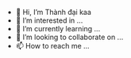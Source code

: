 - 👋 Hi, I’m Thành đại kaa
- 👀 I’m interested in ...
- 🌱 I’m currently learning ...
- 💞️ I’m looking to collaborate on ...
- 📫 How to reach me ...

<!---
xuanthanhxxf/xuanthanhxxf is a ✨ special ✨ repository because its `README.md` (this file) appears on your GitHub profile.
You can click the Preview link to take a look at your changes.
--->

